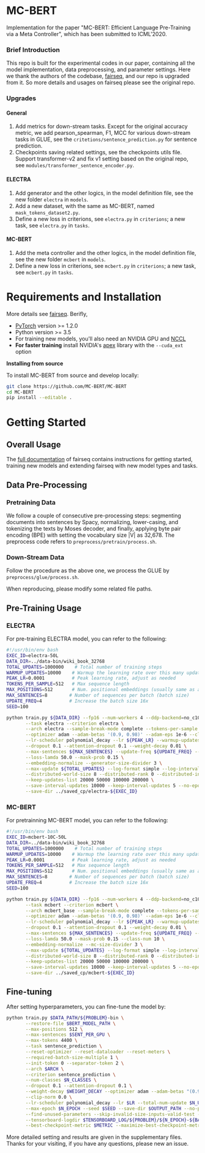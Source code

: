 # MC-BERT

Implementation for the paper "MC-BERT: Efficient Language Pre-Training via a Meta Controller",  which has been submitted to ICML'2020.

### Brief Introduction
This repo is built for the experimental codes in our paper, containing all the model implementation, data preprocessing, and parameter settings. Here we thank the authors of the codebase, [fairseq](https://github.com/pytorch/fairseq), and our repo is upgraded from it. So more details and usages on fairseq please see the original repo.

### Upgrades

#### General
1. Add metrics for down-stream tasks. Except for the original accuracy metric, we add pearson_spearman, F1, MCC for various down-stream tasks in GLUE, see the `critetions/sentence_prediction.py` for sentence prediction.
2. Checkpoints saving related settings, see the checkpoints utils file. Support transformer-v2 and fix v1 setting based on the original repo, see `modules/transformer_sentence_encoder.py`.

#### ELECTRA
1. Add generator and the other logics, in the model definition file, see the new folder `electra` in `models`.
2. Add a new dataset, with the same as MC-BERT, named `mask_tokens_dataset2.py`.
3. Define a new loss in criterions, see `electra.py` in `criterions`; a new task, see `electra.py` in `tasks`.

#### MC-BERT
1. Add the meta controller and the other logics, in the model definition file, see the new folder `mcbert` in `models`.
2. Define a new loss in criterions, see `mcbert.py` in `criterions`;  a new task, see `mcbert.py` in `tasks`.

# Requirements and Installation

More details see [fairseq](https://github.com/pytorch/fairseq). Berifly,

* [PyTorch](http://pytorch.org/) version >= 1.2.0
* Python version >= 3.5
* For training new models, you'll also need an NVIDIA GPU and [NCCL](https://github.com/NVIDIA/nccl)
* **For faster training** install NVIDIA's [apex](https://github.com/NVIDIA/apex) library with the `--cuda_ext` option

**Installing from source**

To install MC-BERT from source and develop locally:
```bash
git clone https://github.com/MC-BERT/MC-BERT
cd MC-BERT
pip install --editable .
```

# Getting Started

## Overall Usage
The [full documentation](https://fairseq.readthedocs.io/) of fairseq contains instructions for getting started, training new models and extending fairseq with new model types and tasks.

## Data Pre-Processing

### Pretraining Data
We follow a couple of consecutive pre-processing steps: segmenting documents into sentences by Spacy, normalizing, lower-casing, and tokenizing the texts by Moses decoder, and finally, applying byte pair encoding (BPE) with setting the vocabulary size |V| as 32,678. The preprocess code refers to `preprocess/pretrain/process.sh`.

### Down-Stream Data
Follow the procedure as the above one, we process the GLUE by `preprocess/glue/process.sh`.

When reproducing, please modify some related file paths.

## Pre-Training Usage

### ELECTRA
For pre-training ELECTRA model, you can refer to the following:
```bash
#!/usr/bin/env bash
EXEC_ID=electra-50L
DATA_DIR=../data-bin/wiki_book_32768
TOTAL_UPDATES=1000000    # Total number of training steps
WARMUP_UPDATES=10000    # Warmup the learning rate over this many updates
PEAK_LR=0.0001          # Peak learning rate, adjust as needed
TOKENS_PER_SAMPLE=512   # Max sequence length
MAX_POSITIONS=512       # Num. positional embeddings (usually same as above)
MAX_SENTENCES=8        # Number of sequences per batch (batch size)
UPDATE_FREQ=4          # Increase the batch size 16x
SEED=100

python train.py ${DATA_DIR} --fp16 --num-workers 4 --ddp-backend=no_c10d \
       --task electra --criterion electra \
       --arch electra --sample-break-mode complete --tokens-per-sample ${TOKENS_PER_SAMPLE} \
       --optimizer adam --adam-betas '(0.9, 0.98)' --adam-eps 1e-6 --clip-norm 0.0 \
       --lr-scheduler polynomial_decay --lr ${PEAK_LR} --warmup-updates ${WARMUP_UPDATES} --total-num-update ${TOTAL_UPDATES} \
       --dropout 0.1 --attention-dropout 0.1 --weight-decay 0.01 \
       --max-sentences ${MAX_SENTENCES} --update-freq ${UPDATE_FREQ} --seed ${SEED} \
       --loss-lamda 50.0 --mask-prob 0.15 \
       --embedding-normalize --generator-size-divider 3 \
       --max-update ${TOTAL_UPDATES} --log-format simple --log-interval 100 --tensorboard-logdir ../tsb_log/electra-${EXEC_ID} \
       --distributed-world-size 8 --distributed-rank 0 --distributed-init-method "tcp://xxx.xxx.xxx.xxx:8080" \
       --keep-updates-list 20000 50000 100000 200000 \
       --save-interval-updates 10000 --keep-interval-updates 5 --no-epoch-checkpoints --skip-invalid-size-inputs-valid-test \
       --save-dir ../saved_cp/electra-${EXEC_ID}
```
### MC-BERT
For pretrainning MC-BERT model, you can refer to the following:
```bash
#!/usr/bin/env bash
EXEC_ID=mcbert-10C-50L
DATA_DIR=../data-bin/wiki_book_32768
TOTAL_UPDATES=1000000    # Total number of training steps
WARMUP_UPDATES=10000    # Warmup the learning rate over this many updates
PEAK_LR=0.0001          # Peak learning rate, adjust as needed
TOKENS_PER_SAMPLE=512   # Max sequence length
MAX_POSITIONS=512       # Num. positional embeddings (usually same as above)
MAX_SENTENCES=8        # Number of sequences per batch (batch size)
UPDATE_FREQ=4          # Increase the batch size 16x
SEED=100

python train.py ${DATA_DIR} --fp16 --num-workers 4 --ddp-backend=no_c10d \
       --task mcbert --criterion mcbert \
       --arch mcbert_base --sample-break-mode complete --tokens-per-sample ${TOKENS_PER_SAMPLE} \
       --optimizer adam --adam-betas '(0.9, 0.98)' --adam-eps 1e-6 --clip-norm 0.0 \
       --lr-scheduler polynomial_decay --lr ${PEAK_LR} --warmup-updates ${WARMUP_UPDATES} --total-num-update ${TOTAL_UPDATES} \
       --dropout 0.1 --attention-dropout 0.1 --weight-decay 0.01 \
       --max-sentences ${MAX_SENTENCES} --update-freq ${UPDATE_FREQ} --seed ${SEED} \
       --loss-lamda 50.0 --mask-prob 0.15 --class-num 10 \
       --embedding-normalize --mc-size-divider 3 \
       --max-update ${TOTAL_UPDATES} --log-format simple --log-interval 100 --tensorboard-logdir ../tsb_log/mcbert-${EXEC_ID} \
       --distributed-world-size 8 --distributed-rank 0 --distributed-init-method "tcp://xxx.xxx.xxx.xxx:8080" \
       --keep-updates-list 20000 50000 100000 200000 \
       --save-interval-updates 10000 --keep-interval-updates 5 --no-epoch-checkpoints --skip-invalid-size-inputs-valid-test \
       --save-dir ../saved_cp/mcbert-${EXEC_ID}
```

## Fine-tuning
After setting hyperparameters, you can fine-tune the model by:

```bash
python train.py $DATA_PATH/${PROBLEM}-bin \
       --restore-file $BERT_MODEL_PATH \
       --max-positions 512 \
       --max-sentences $SENT_PER_GPU \
       --max-tokens 4400 \
       --task sentence_prediction \
       --reset-optimizer --reset-dataloader --reset-meters \
       --required-batch-size-multiple 1 \
       --init-token 0 --separator-token 2 \
       --arch $ARCH \
       --criterion sentence_prediction \
       --num-classes $N_CLASSES \
       --dropout 0.1 --attention-dropout 0.1 \
       --weight-decay $WEIGHT_DECAY --optimizer adam --adam-betas "(0.9, 0.98)" --adam-eps 1e-06 \
       --clip-norm 0.0 \
       --lr-scheduler polynomial_decay --lr $LR --total-num-update $N_UPDATES --warmup-updates $WARMUP_UPDATES\
       --max-epoch $N_EPOCH --seed $SEED --save-dir $OUTPUT_PATH --no-progress-bar --log-interval 100 --no-epoch-checkpoints --no-last-checkpoints --no-best-checkpoints \
       --find-unused-parameters --skip-invalid-size-inputs-valid-test --truncate-sequence --embedding-normalize \
       --tensorboard-logdir $TENSORBOARD_LOG/${PROBLEM}/${N_EPOCH}-${BATCH_SZ}-${LR}-${WEIGHT_DECAY}-$SEED \
       --best-checkpoint-metric $METRIC --maximize-best-checkpoint-metric
```

More detailed setting and results are given in the supplementary files. Thanks for your visiting, if you have any questions, please new an issue.